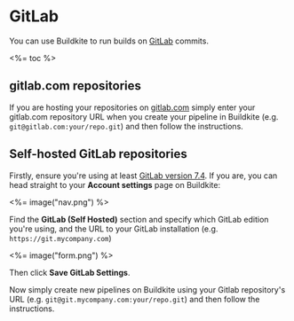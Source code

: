 # GitLab

You can use Buildkite to run builds on [GitLab](https://about.gitlab.com/) commits.

<%= toc %>

## gitlab.com repositories

If you are hosting your repositories on [gitlab.com](https://gitlab.com/) simply enter your gitlab.com repository URL when you create your pipeline in Buildkite (e.g. `git@gitlab.com:your/repo.git`) and then follow the instructions.

## Self-hosted GitLab repositories

Firstly, ensure you're using at least [GitLab version 7.4](https://about.gitlab.com/2014/10/22/gitlab-7-4-released/). If you are, you can head straight to your **Account settings** page on Buildkite:

<%= image("nav.png") %>

Find the **GitLab (Self Hosted)** section and specify which GitLab edition you're using, and the URL to your GitLab installation (e.g. `https://git.mycompany.com`)

<%= image("form.png") %>

Then click **Save GitLab Settings**.

Now simply create new pipelines on Buildkite using your Gitlab repository's URL (e.g. `git@git.mycompany.com:your/repo.git`) and then follow the instructions.
